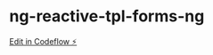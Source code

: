 # ng-reactive-tpl-forms-ng

[Edit in Codeflow ⚡️](https://stackblitz.com/~/github.com/sagnnax/ng-reactive-tpl-forms-ng)